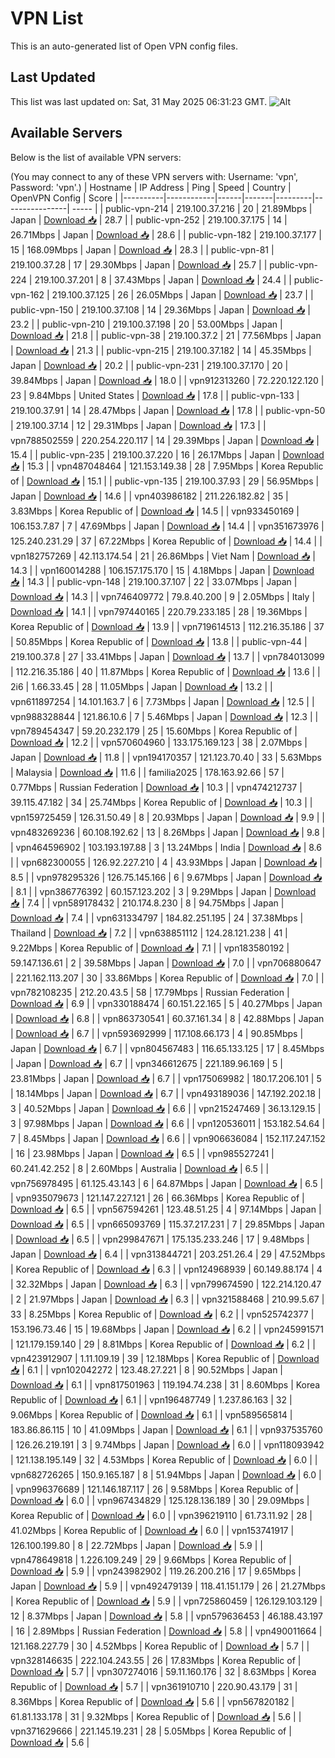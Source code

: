 # VPN List

This is an auto-generated list of Open VPN config files.

## Last Updated

This list was last updated on: Sat, 31 May 2025 06:31:23 GMT.
![Alt](https://repobeats.axiom.co/api/embed/186b98318ef1479477931607c1ad7d823f12451f.svg "Repobeats analytics image")

## Available Servers

Below is the list of available VPN servers:

(You may connect to any of these VPN servers with: Username: 'vpn', Password: 'vpn'.)
| Hostname | IP Address | Ping | Speed | Country | OpenVPN Config | Score |
|----------|------------|------|-------|---------|----------------| ----- |
| public-vpn-214 | 219.100.37.216 | 20 | 21.89Mbps | Japan | [Download 📥](./configs/server_0_JP.ovpn) | 28.7 |
| public-vpn-252 | 219.100.37.175 | 14 | 26.71Mbps | Japan | [Download 📥](./configs/server_1_JP.ovpn) | 28.6 |
| public-vpn-182 | 219.100.37.177 | 15 | 168.09Mbps | Japan | [Download 📥](./configs/server_2_JP.ovpn) | 28.3 |
| public-vpn-81 | 219.100.37.28 | 17 | 29.30Mbps | Japan | [Download 📥](./configs/server_3_JP.ovpn) | 25.7 |
| public-vpn-224 | 219.100.37.201 | 8 | 37.43Mbps | Japan | [Download 📥](./configs/server_4_JP.ovpn) | 24.4 |
| public-vpn-162 | 219.100.37.125 | 26 | 26.05Mbps | Japan | [Download 📥](./configs/server_5_JP.ovpn) | 23.7 |
| public-vpn-150 | 219.100.37.108 | 14 | 29.36Mbps | Japan | [Download 📥](./configs/server_6_JP.ovpn) | 23.2 |
| public-vpn-210 | 219.100.37.198 | 20 | 53.00Mbps | Japan | [Download 📥](./configs/server_7_JP.ovpn) | 21.8 |
| public-vpn-38 | 219.100.37.2 | 21 | 77.56Mbps | Japan | [Download 📥](./configs/server_8_JP.ovpn) | 21.3 |
| public-vpn-215 | 219.100.37.182 | 14 | 45.35Mbps | Japan | [Download 📥](./configs/server_9_JP.ovpn) | 20.2 |
| public-vpn-231 | 219.100.37.170 | 20 | 39.84Mbps | Japan | [Download 📥](./configs/server_10_JP.ovpn) | 18.0 |
| vpn912313260 | 72.220.122.120 | 23 | 9.84Mbps | United States | [Download 📥](./configs/server_11_US.ovpn) | 17.8 |
| public-vpn-133 | 219.100.37.91 | 14 | 28.47Mbps | Japan | [Download 📥](./configs/server_12_JP.ovpn) | 17.8 |
| public-vpn-50 | 219.100.37.14 | 12 | 29.31Mbps | Japan | [Download 📥](./configs/server_13_JP.ovpn) | 17.3 |
| vpn788502559 | 220.254.220.117 | 14 | 29.39Mbps | Japan | [Download 📥](./configs/server_14_JP.ovpn) | 15.4 |
| public-vpn-235 | 219.100.37.220 | 16 | 26.17Mbps | Japan | [Download 📥](./configs/server_15_JP.ovpn) | 15.3 |
| vpn487048464 | 121.153.149.38 | 28 | 7.95Mbps | Korea Republic of | [Download 📥](./configs/server_16_KR.ovpn) | 15.1 |
| public-vpn-135 | 219.100.37.93 | 29 | 56.95Mbps | Japan | [Download 📥](./configs/server_17_JP.ovpn) | 14.6 |
| vpn403986182 | 211.226.182.82 | 35 | 3.83Mbps | Korea Republic of | [Download 📥](./configs/server_18_KR.ovpn) | 14.5 |
| vpn933450169 | 106.153.7.87 | 7 | 47.69Mbps | Japan | [Download 📥](./configs/server_19_JP.ovpn) | 14.4 |
| vpn351673976 | 125.240.231.29 | 37 | 67.22Mbps | Korea Republic of | [Download 📥](./configs/server_20_KR.ovpn) | 14.4 |
| vpn182757269 | 42.113.174.54 | 21 | 26.86Mbps | Viet Nam | [Download 📥](./configs/server_21_VN.ovpn) | 14.3 |
| vpn160014288 | 106.157.175.170 | 15 | 4.18Mbps | Japan | [Download 📥](./configs/server_22_JP.ovpn) | 14.3 |
| public-vpn-148 | 219.100.37.107 | 22 | 33.07Mbps | Japan | [Download 📥](./configs/server_23_JP.ovpn) | 14.3 |
| vpn746409772 | 79.8.40.200 | 9 | 2.05Mbps | Italy | [Download 📥](./configs/server_24_IT.ovpn) | 14.1 |
| vpn797440165 | 220.79.233.185 | 28 | 19.36Mbps | Korea Republic of | [Download 📥](./configs/server_25_KR.ovpn) | 13.9 |
| vpn719614513 | 112.216.35.186 | 37 | 50.85Mbps | Korea Republic of | [Download 📥](./configs/server_26_KR.ovpn) | 13.8 |
| public-vpn-44 | 219.100.37.8 | 27 | 33.41Mbps | Japan | [Download 📥](./configs/server_27_JP.ovpn) | 13.7 |
| vpn784013099 | 112.216.35.186 | 40 | 11.87Mbps | Korea Republic of | [Download 📥](./configs/server_28_KR.ovpn) | 13.6 |
| 2i6 | 1.66.33.45 | 28 | 11.05Mbps | Japan | [Download 📥](./configs/server_29_JP.ovpn) | 13.2 |
| vpn611897254 | 14.101.163.7 | 6 | 7.73Mbps | Japan | [Download 📥](./configs/server_30_JP.ovpn) | 12.5 |
| vpn988328844 | 121.86.10.6 | 7 | 5.46Mbps | Japan | [Download 📥](./configs/server_31_JP.ovpn) | 12.3 |
| vpn789454347 | 59.20.232.179 | 25 | 15.60Mbps | Korea Republic of | [Download 📥](./configs/server_32_KR.ovpn) | 12.2 |
| vpn570604960 | 133.175.169.123 | 38 | 2.07Mbps | Japan | [Download 📥](./configs/server_33_JP.ovpn) | 11.8 |
| vpn194170357 | 121.123.70.40 | 33 | 5.63Mbps | Malaysia | [Download 📥](./configs/server_34_MY.ovpn) | 11.6 |
| familia2025 | 178.163.92.66 | 57 | 0.77Mbps | Russian Federation | [Download 📥](./configs/server_35_RU.ovpn) | 10.3 |
| vpn474212737 | 39.115.47.182 | 34 | 25.74Mbps | Korea Republic of | [Download 📥](./configs/server_36_KR.ovpn) | 10.3 |
| vpn159725459 | 126.31.50.49 | 8 | 20.93Mbps | Japan | [Download 📥](./configs/server_37_JP.ovpn) | 9.9 |
| vpn483269236 | 60.108.192.62 | 13 | 8.26Mbps | Japan | [Download 📥](./configs/server_38_JP.ovpn) | 9.8 |
| vpn464596902 | 103.193.197.88 | 3 | 13.24Mbps | India | [Download 📥](./configs/server_39_IN.ovpn) | 8.6 |
| vpn682300055 | 126.92.227.210 | 4 | 43.93Mbps | Japan | [Download 📥](./configs/server_40_JP.ovpn) | 8.5 |
| vpn978295326 | 126.75.145.166 | 6 | 9.67Mbps | Japan | [Download 📥](./configs/server_41_JP.ovpn) | 8.1 |
| vpn386776392 | 60.157.123.202 | 3 | 9.29Mbps | Japan | [Download 📥](./configs/server_42_JP.ovpn) | 7.4 |
| vpn589178432 | 210.174.8.230 | 8 | 94.75Mbps | Japan | [Download 📥](./configs/server_43_JP.ovpn) | 7.4 |
| vpn631334797 | 184.82.251.195 | 24 | 37.38Mbps | Thailand | [Download 📥](./configs/server_44_TH.ovpn) | 7.2 |
| vpn638851112 | 124.28.121.238 | 41 | 9.22Mbps | Korea Republic of | [Download 📥](./configs/server_45_KR.ovpn) | 7.1 |
| vpn183580192 | 59.147.136.61 | 2 | 39.58Mbps | Japan | [Download 📥](./configs/server_46_JP.ovpn) | 7.0 |
| vpn706880647 | 221.162.113.207 | 30 | 33.86Mbps | Korea Republic of | [Download 📥](./configs/server_47_KR.ovpn) | 7.0 |
| vpn782108235 | 212.20.43.5 | 58 | 17.79Mbps | Russian Federation | [Download 📥](./configs/server_48_RU.ovpn) | 6.9 |
| vpn330188474 | 60.151.22.165 | 5 | 40.27Mbps | Japan | [Download 📥](./configs/server_49_JP.ovpn) | 6.8 |
| vpn863730541 | 60.37.161.34 | 8 | 42.88Mbps | Japan | [Download 📥](./configs/server_50_JP.ovpn) | 6.7 |
| vpn593692999 | 117.108.66.173 | 4 | 90.85Mbps | Japan | [Download 📥](./configs/server_51_JP.ovpn) | 6.7 |
| vpn804567483 | 116.65.133.125 | 17 | 8.45Mbps | Japan | [Download 📥](./configs/server_52_JP.ovpn) | 6.7 |
| vpn346612675 | 221.189.96.169 | 5 | 23.81Mbps | Japan | [Download 📥](./configs/server_53_JP.ovpn) | 6.7 |
| vpn175069982 | 180.17.206.101 | 5 | 18.14Mbps | Japan | [Download 📥](./configs/server_54_JP.ovpn) | 6.7 |
| vpn493189036 | 147.192.202.18 | 3 | 40.52Mbps | Japan | [Download 📥](./configs/server_55_JP.ovpn) | 6.6 |
| vpn215247469 | 36.13.129.15 | 3 | 97.98Mbps | Japan | [Download 📥](./configs/server_56_JP.ovpn) | 6.6 |
| vpn120536011 | 153.182.54.64 | 7 | 8.45Mbps | Japan | [Download 📥](./configs/server_57_JP.ovpn) | 6.6 |
| vpn906636084 | 152.117.247.152 | 16 | 23.98Mbps | Japan | [Download 📥](./configs/server_58_JP.ovpn) | 6.5 |
| vpn985527241 | 60.241.42.252 | 8 | 2.60Mbps | Australia | [Download 📥](./configs/server_59_AU.ovpn) | 6.5 |
| vpn756978495 | 61.125.43.143 | 6 | 64.87Mbps | Japan | [Download 📥](./configs/server_60_JP.ovpn) | 6.5 |
| vpn935079673 | 121.147.227.121 | 26 | 66.36Mbps | Korea Republic of | [Download 📥](./configs/server_61_KR.ovpn) | 6.5 |
| vpn567594261 | 123.48.51.25 | 4 | 97.14Mbps | Japan | [Download 📥](./configs/server_62_JP.ovpn) | 6.5 |
| vpn665093769 | 115.37.217.231 | 7 | 29.85Mbps | Japan | [Download 📥](./configs/server_63_JP.ovpn) | 6.5 |
| vpn299847671 | 175.135.233.246 | 17 | 9.48Mbps | Japan | [Download 📥](./configs/server_64_JP.ovpn) | 6.4 |
| vpn313844721 | 203.251.26.4 | 29 | 47.52Mbps | Korea Republic of | [Download 📥](./configs/server_65_KR.ovpn) | 6.3 |
| vpn124968939 | 60.149.88.174 | 4 | 32.32Mbps | Japan | [Download 📥](./configs/server_66_JP.ovpn) | 6.3 |
| vpn799674590 | 122.214.120.47 | 2 | 21.97Mbps | Japan | [Download 📥](./configs/server_67_JP.ovpn) | 6.3 |
| vpn321588468 | 210.99.5.67 | 33 | 8.25Mbps | Korea Republic of | [Download 📥](./configs/server_68_KR.ovpn) | 6.2 |
| vpn525742377 | 153.196.73.46 | 15 | 19.68Mbps | Japan | [Download 📥](./configs/server_69_JP.ovpn) | 6.2 |
| vpn245991571 | 121.179.159.140 | 29 | 8.81Mbps | Korea Republic of | [Download 📥](./configs/server_70_KR.ovpn) | 6.2 |
| vpn423912907 | 1.11.109.19 | 39 | 12.18Mbps | Korea Republic of | [Download 📥](./configs/server_71_KR.ovpn) | 6.1 |
| vpn102042272 | 123.48.27.221 | 8 | 90.52Mbps | Japan | [Download 📥](./configs/server_72_JP.ovpn) | 6.1 |
| vpn817501963 | 119.194.74.238 | 31 | 8.60Mbps | Korea Republic of | [Download 📥](./configs/server_73_KR.ovpn) | 6.1 |
| vpn196487749 | 1.237.86.163 | 32 | 9.06Mbps | Korea Republic of | [Download 📥](./configs/server_74_KR.ovpn) | 6.1 |
| vpn589565814 | 183.86.86.115 | 10 | 41.09Mbps | Japan | [Download 📥](./configs/server_75_JP.ovpn) | 6.1 |
| vpn937535760 | 126.26.219.191 | 3 | 9.74Mbps | Japan | [Download 📥](./configs/server_76_JP.ovpn) | 6.0 |
| vpn118093942 | 121.138.195.149 | 32 | 4.53Mbps | Korea Republic of | [Download 📥](./configs/server_77_KR.ovpn) | 6.0 |
| vpn682726265 | 150.9.165.187 | 8 | 51.94Mbps | Japan | [Download 📥](./configs/server_78_JP.ovpn) | 6.0 |
| vpn996376689 | 121.146.187.117 | 26 | 9.58Mbps | Korea Republic of | [Download 📥](./configs/server_79_KR.ovpn) | 6.0 |
| vpn967434829 | 125.128.136.189 | 30 | 29.09Mbps | Korea Republic of | [Download 📥](./configs/server_80_KR.ovpn) | 6.0 |
| vpn396219110 | 61.73.11.92 | 28 | 41.02Mbps | Korea Republic of | [Download 📥](./configs/server_81_KR.ovpn) | 6.0 |
| vpn153741917 | 126.100.199.80 | 8 | 22.72Mbps | Japan | [Download 📥](./configs/server_82_JP.ovpn) | 5.9 |
| vpn478649818 | 1.226.109.249 | 29 | 9.66Mbps | Korea Republic of | [Download 📥](./configs/server_83_KR.ovpn) | 5.9 |
| vpn243982902 | 119.26.200.216 | 17 | 9.65Mbps | Japan | [Download 📥](./configs/server_84_JP.ovpn) | 5.9 |
| vpn492479139 | 118.41.151.179 | 26 | 21.27Mbps | Korea Republic of | [Download 📥](./configs/server_85_KR.ovpn) | 5.9 |
| vpn725860459 | 126.129.103.129 | 12 | 8.37Mbps | Japan | [Download 📥](./configs/server_86_JP.ovpn) | 5.8 |
| vpn579636453 | 46.188.43.197 | 16 | 2.89Mbps | Russian Federation | [Download 📥](./configs/server_87_RU.ovpn) | 5.8 |
| vpn490011664 | 121.168.227.79 | 30 | 4.52Mbps | Korea Republic of | [Download 📥](./configs/server_88_KR.ovpn) | 5.7 |
| vpn328146635 | 222.104.243.55 | 26 | 17.83Mbps | Korea Republic of | [Download 📥](./configs/server_89_KR.ovpn) | 5.7 |
| vpn307274016 | 59.11.160.176 | 32 | 8.63Mbps | Korea Republic of | [Download 📥](./configs/server_90_KR.ovpn) | 5.7 |
| vpn361910710 | 220.90.43.179 | 31 | 8.36Mbps | Korea Republic of | [Download 📥](./configs/server_91_KR.ovpn) | 5.6 |
| vpn567820182 | 61.81.133.178 | 31 | 9.32Mbps | Korea Republic of | [Download 📥](./configs/server_92_KR.ovpn) | 5.6 |
| vpn371629666 | 221.145.19.231 | 28 | 5.05Mbps | Korea Republic of | [Download 📥](./configs/server_93_KR.ovpn) | 5.6 |
